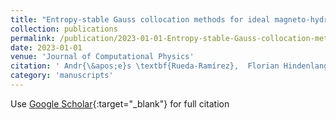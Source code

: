 ```yaml
---
title: "Entropy-stable Gauss collocation methods for ideal magneto-hydrodynamics"
collection: publications
permalink: /publication/2023-01-01-Entropy-stable-Gauss-collocation-methods-for-ideal-magneto-hydrodynamics
date: 2023-01-01
venue: 'Journal of Computational Physics'
citation: ' Andr{\&apos;e}s \textbf{Rueda-Ramírez},  Florian Hindenlang,  Jesse Chan,  Gregor Gassner, &quot;Entropy-stable Gauss collocation methods for ideal magneto-hydrodynamics.&quot; Journal of Computational Physics, 2023.'
category: 'manuscripts'
---
```

Use [Google Scholar](https://scholar.google.com/scholar?q=Entropy+stable+Gauss+collocation+methods+for+ideal+magneto+hydrodynamics){:target="_blank"} for full citation